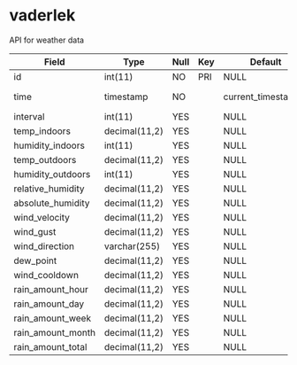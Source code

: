 # vaderlek
API for weather data

| Field             | Type          | Null | Key | Default             | Extra                         |
|-------------------|---------------|------|-----|---------------------|-------------------------------|
| id                | int(11)       | NO   | PRI | NULL                | auto_increment                |
| time              | timestamp     | NO   |     | current_timestamp() | on update current_timestamp() |
| interval          | int(11)       | YES  |     | NULL                |                               |
|  temp_indoors     | decimal(11,2) | YES  |     | NULL                |                               |
| humidity_indoors  | int(11)       | YES  |     | NULL                |                               |
| temp_outdoors     | decimal(11,2) | YES  |     | NULL                |                               |
| humidity_outdoors | int(11)       | YES  |     | NULL                |                               |
| relative_humidity | decimal(11,2) | YES  |     | NULL                |                               |
| absolute_humidity | decimal(11,2) | YES  |     | NULL                |                               |
| wind_velocity     | decimal(11,2) | YES  |     | NULL                |                               |
| wind_gust         | decimal(11,2) | YES  |     | NULL                |                               |
| wind_direction    | varchar(255)  | YES  |     | NULL                |                               |
| dew_point         | decimal(11,2) | YES  |     | NULL                |                               |
| wind_cooldown     | decimal(11,2) | YES  |     | NULL                |                               |
| rain_amount_hour  | decimal(11,2) | YES  |     | NULL                |                               |
| rain_amount_day   | decimal(11,2) | YES  |     | NULL                |                               |
| rain_amount_week  | decimal(11,2) | YES  |     | NULL                |                               |
| rain_amount_month | decimal(11,2) | YES  |     | NULL                |                               |
| rain_amount_total | decimal(11,2) | YES  |     | NULL                |                               |
